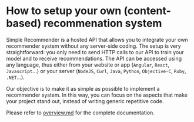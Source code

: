 # How to setup your own (content-based) recommenation system

Simple Recommender is a hosted API that allows you to integrate your own recommender system without any server-side coding. The setup is very straightforward: you only need to send HTTP calls to our API to train your model and to receive recommendations. The API can be accessed using any language, thus either from your website or app (`Angular`, `React`, `Javascript`...) or your server (`NodeJS`, `Curl`, `Java`, `Python`, `Objective-C`, `Ruby`, `.NET`...).

Our objective is to make it as simple as possible to implement a recommender system. In this way, you can focus on the aspects that make your project stand out, instead of writing generic repetitive code.

Please refer to [overview.md](overview.md) for the complete documentation.
